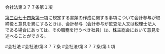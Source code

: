 会社法第３７７条第１項

[第三百七十四条第一項](会社法＿＿＿＿第３７４条第１項)に規定する書類の作成に関する事項について会計参与が取締役と意見を異にするときは、会計参与（会計参与が監査法人又は税理士法人である場合にあっては、その職務を行うべき社員）は、株主総会において意見を述べることができる。

#会社法
#会社法/第３７７条
#会社法/第３７７条/第１項
